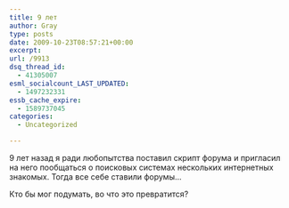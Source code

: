 ```yaml
---
title: 9 лет
author: Gray
type: posts
date: 2009-10-23T08:57:21+00:00
excerpt:
url: /9913
dsq_thread_id:
  - 41305007
esml_socialcount_LAST_UPDATED:
  - 1497232331
essb_cache_expire:
  - 1589737045
categories:
  - Uncategorized

---
```








9 лет назад я ради любопытства поставил скрипт форума и пригласил на него пообщаться о поисковых системах нескольких интернетных знакомых. Тогда все себе ставили форумы&#8230;

Кто бы мог подумать, во что это превратится?